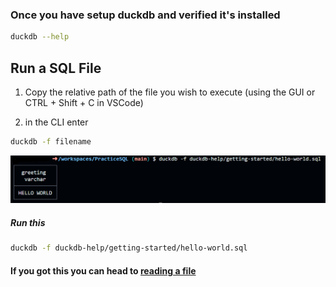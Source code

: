 ### Once you have setup duckdb and verified it's installed

~~~bash
duckdb --help
~~~

## Run a SQL File

1. Copy the relative path of the file you wish to execute 
(using the GUI or CTRL + Shift + C in VSCode)

2. in the CLI enter
~~~bash
duckdb -f filename
~~~

![Example of running a sql script in CLI using duckdb](image.png)

##### Run this
~~~bash
duckdb -f duckdb-help/getting-started/hello-world.sql
~~~

#### If you got this you can head to [reading a file](../reading-a-file.md)